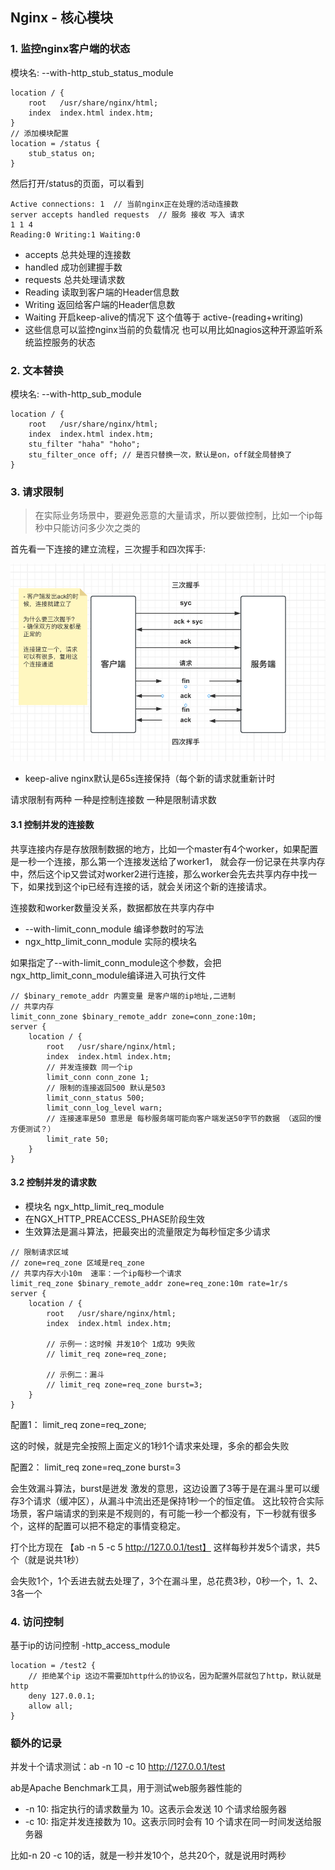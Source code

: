 ## Nginx - 核心模块

### 1. 监控nginx客户端的状态

模块名: --with-http_stub_status_module

```
location / {
    root   /usr/share/nginx/html;
    index  index.html index.htm;
}
// 添加模块配置
location = /status {
    stub_status on;	
}
```

然后打开/status的页面，可以看到

```
Active connections: 1  // 当前nginx正在处理的活动连接数
server accepts handled requests  // 服务 接收 写入 请求
1 1 4
Reading:0 Writing:1 Waiting:0
```

- accepts 总共处理的连接数
- handled 成功创建握手数
- requests 总共处理请求数
- Reading 读取到客户端的Header信息数
- Writing 返回给客户端的Header信息数
- Waiting 开启keep-alive的情况下 这个值等于 active-(reading+writing)
- 这些信息可以监控nginx当前的负载情况 也可以用比如nagios这种开源监听系统监控服务的状态

### 2. 文本替换

模块名: --with-http_sub_module

```
location / {
    root   /usr/share/nginx/html;
    index  index.html index.htm;
    stu_filter "haha" "hoho";
    stu_filter_once off; // 是否只替换一次，默认是on，off就全局替换了
}
```

### 3. 请求限制

> 在实际业务场景中，要避免恶意的大量请求，所以要做控制，比如一个ip每秒中只能访问多少次之类的

首先看一下连接的建立流程，三次握手和四次挥手:

![连接建立](./img/nginx3.png)

- keep-alive nginx默认是65s连接保持（每个新的请求就重新计时

请求限制有两种 一种是控制连接数 一种是限制请求数

#### 3.1 控制并发的连接数

共享连接内存是存放限制数据的地方，比如一个master有4个worker，如果配置是一秒一个连接，那么第一个连接发送给了worker1，
就会存一份记录在共享内存中，然后这个ip又尝试对worker2进行连接，那么worker会先去共享内存中找一下，如果找到这个ip已经有连接的话，就会关闭这个新的连接请求。

连接数和worker数量没关系，数据都放在共享内存中

- --with-limit_conn_module 编译参数时的写法
- ngx_http_limit_conn_module 实际的模块名

如果指定了--with-limit_conn_module这个参数，会把ngx_http_limit_conn_module编译进入可执行文件

```
// $binary_remote_addr 内置变量 是客户端的ip地址,二进制  
// 共享内存
limit_conn_zone $binary_remote_addr zone=conn_zone:10m;
server {
    location / {
        root   /usr/share/nginx/html;
        index  index.html index.htm;
        // 并发连接数 同一个ip
        limit_conn conn_zone 1;
        // 限制的连接返回500 默认是503
        limit_conn_status 500;
        limit_conn_log_level warn;
        // 连接速率是50 意思是 每秒服务端可能向客户端发送50字节的数据 （返回的慢 方便测试？）
        limit_rate 50;
    }
}
```

#### 3.2 控制并发的请求数

- 模块名 ngx_http_limit_req_module
- 在NGX_HTTP_PREACCESS_PHASE阶段生效
- 生效算法是漏斗算法，把最突出的流量限定为每秒恒定多少请求

```
// 限制请求区域  
// zone=req_zone 区域是req_zone
// 共享内存大小10m  速率：一个ip每秒一个请求
limit_req_zone $binary_remote_addr zone=req_zone:10m rate=1r/s
server {
    location / {
        root   /usr/share/nginx/html;
        index  index.html index.htm;
        
        // 示例一：这时候 并发10个 1成功 9失败
        // limit_req zone=req_zone; 
        
        // 示例二：漏斗
        // limit_req zone=req_zone burst=3; 
    }
}
```

配置1： limit_req zone=req_zone;

这的时候，就是完全按照上面定义的1秒1个请求来处理，多余的都会失败

配置2： limit_req zone=req_zone burst=3

会生效漏斗算法，burst是迸发 激发的意思，这边设置了3等于是在漏斗里可以缓存3个请求（缓冲区），从漏斗中流出还是保持1秒一个的恒定值。
这比较符合实际场景，客户端请求的到来是不规则的，有可能一秒一个都没有，下一秒就有很多个，这样的配置可以把不稳定的事情变稳定。

打个比方现在 【ab -n 5 -c 5 http://127.0.0.1/test】  这样每秒并发5个请求，共5个（就是说共1秒）

会失败1个，1个丢进去就去处理了，3个在漏斗里，总花费3秒，0秒一个，1、2、3各一个

### 4. 访问控制

基于ip的访问控制 -http_access_module

```
location = /test2 {
    // 拒绝某个ip 这边不需要加http什么的协议名，因为配置外层就包了http，默认就是http
    deny 127.0.0.1;
    allow all;
}
```

### 额外的记录

并发十个请求测试：ab -n 10 -c 10 http://127.0.0.1/test

ab是Apache Benchmark工具，用于测试web服务器性能的

- -n 10: 指定执行的请求数量为 10。这表示会发送 10 个请求给服务器
- -c 10: 指定并发连接数为 10。这表示同时会有 10 个请求在同一时间发送给服务器

比如-n 20 -c 10的话，就是一秒并发10个，总共20个，就是说用时两秒
